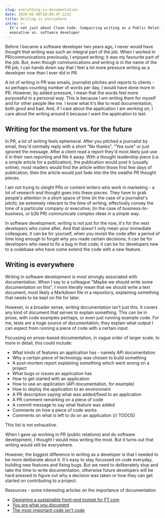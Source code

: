 ```yaml
---
slug: everything-is-documentation
date: 2020-05-08T10:09:47.223Z
title: Writing is everywhere
intro: >-
  It's not just about Clean Code. Compairing writing as a Public Relations
  executive vs. software developer
---
```

Before I became a software developer two years ago, I never would have thought that writing was such an integral part of the job. When I worked in PR/communications previously, I enjoyed writing; it was my favourite part of the job. But, even though communications and writing is in the name of the PR job, I can hands down say that I feel a lot more pressure writing as a developer now than I ever did in PR.

A lot of writing in PR was emails, journalist pitches and reports to clients - so perhaps counting number of words per day, I would have done more in PR. However, by added pressure, I mean that the words feel more purposeful in a personal way. This is because I am writing them for myself and for other people like me. I know what it's like to read documentation, both good and bad. And, if I care about the application I am working on, I care about the writing around it because I want the application to last.

## Writing for the moment vs. for the future

In PR, a lot of writing feels ephemeral. After you pitched a journalist by email, they'd normally reply with a short "No thanks", "Yea sure" or just ignored the message. After a client read a report they'd most likely just use it in their own reporting and file it away. With a thought leadership piece (i.e. a simple article for a publication), the publication would post it (usually online), most readers would find the article within those first few days of publication, then the article would just fade into the the swathe PR thought pieces.

I am not trying to sleight PRs or content writers who work in marketing - a lot of research and thought goes into these pieces. They have to grab people's attention in a short space of time (in the case of a journalist's pitch); be extremely relevant to the time of writing; effectively convey the tone of a particular company or executive; (in the case of business-to-business, or b2b PR) communicate complex ideas in a simple way.

In software development, writing is not just for the now, it's for the next developers who come after. And that doesn't only mean your immediate colleagues, it can be for yourself, when you revisit the code after a period of time long enough to forget why you made certain decisions; it can be for developers who need to fix a bug in that code; it can be for developers new to a codebase who have come extend the code with a new feature.

## Writing is everywhere

Writing in software development is most strongly associated with documentation. When I say to a colleague "Maybe we should write some documentation on this", I more literally mean that we should write a text document, most likely a Markdown file in a repository, explaining something that needs to be kept on file for later. 

However, in a broader sense, writing documentation isn't just this. It covers any kind of document that serves to explain something. This can be in prose, with code examples perhaps, or even just running example code. For me, tests are a huge source of documentation; they explain what output I can expect from running a piece of code with a certain input.

Focussing on prose-based documentation, in vague order of larger scale, to more in detail, this could include:
- What kinds of features an application has - namely API documentation
- Why a certain piece of technology was chosen to build something
- A post-mortem report explaining something which went wrong on a project
- What bugs or issues an application has
- How to get started with an application
- How to use an application (API documentation, for example)
- How to deploy the application to an environment
- A PR description saying what was added/fixed to an application
- A PR comment remarking on a piece of code
- A commit message to say what feature was added
- Comments on how a piece of code works
- Comments on what is left to do on an application (// TODOS)

This list is not exhaustive.

When I gave up working in PR (public relations) and do software development, I thought I would miss writing the most. But it turns out that writing would still be everywhere.

However, the biggest difference in writing as a developer is that I needed to be more deliberate about it. It's easy to stay focussed on code everyday, building new features and fixing bugs. But we need to deliberately stop and take the time to write documentation, otherwise future developers will be hard pressed to figure out why a decision was taken or how they can get started on contributing to a project.

Resources - some interesting articles on the importance of documentation
* [Designing a sustainable front-end toolset for FT.com](https://medium.com/ft-product-technology/designing-a-sustainable-front-end-toolset-for-ft-com-f37c59d27eeb)
* [You are what you document](https://www.ybrikman.com/writing/2014/05/05/you-are-what-you-document/)
* [The most important code isn't code](https://zachholman.com/posts/documentation/)
